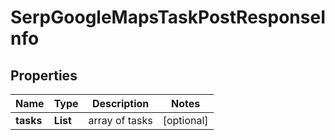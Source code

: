 # SerpGoogleMapsTaskPostResponseInfo


## Properties

| Name | Type | Description | Notes |
|------------ | ------------- | ------------- | -------------|
**tasks** | **List<SerpGoogleMapsTaskPostTaskInfo>** | array of tasks |[optional]|